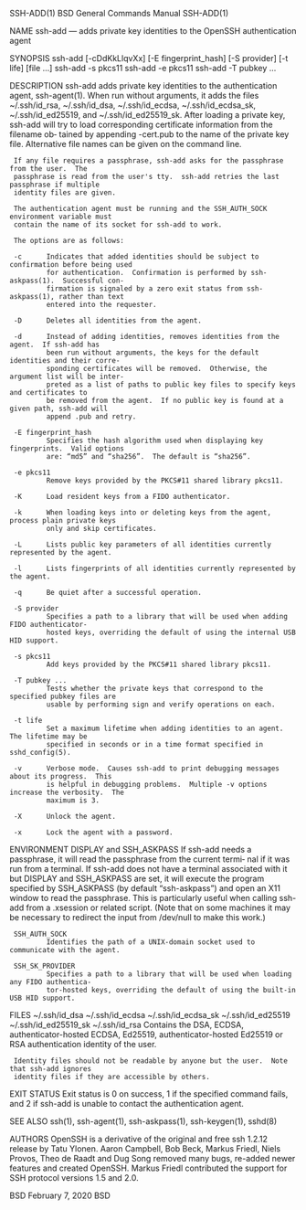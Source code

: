 SSH-ADD(1)                         BSD General Commands Manual                        SSH-ADD(1)

NAME
     ssh-add — adds private key identities to the OpenSSH authentication agent

SYNOPSIS
     ssh-add [-cDdKkLlqvXx] [-E fingerprint_hash] [-S provider] [-t life] [file ...]
     ssh-add -s pkcs11
     ssh-add -e pkcs11
     ssh-add -T pubkey ...

DESCRIPTION
     ssh-add adds private key identities to the authentication agent, ssh-agent(1).  When run
     without arguments, it adds the files ~/.ssh/id_rsa, ~/.ssh/id_dsa, ~/.ssh/id_ecdsa,
     ~/.ssh/id_ecdsa_sk, ~/.ssh/id_ed25519, and ~/.ssh/id_ed25519_sk.  After loading a private
     key, ssh-add will try to load corresponding certificate information from the filename ob‐
     tained by appending -cert.pub to the name of the private key file.  Alternative file names
     can be given on the command line.

     If any file requires a passphrase, ssh-add asks for the passphrase from the user.  The
     passphrase is read from the user's tty.  ssh-add retries the last passphrase if multiple
     identity files are given.

     The authentication agent must be running and the SSH_AUTH_SOCK environment variable must
     contain the name of its socket for ssh-add to work.

     The options are as follows:

     -c      Indicates that added identities should be subject to confirmation before being used
             for authentication.  Confirmation is performed by ssh-askpass(1).  Successful con‐
             firmation is signaled by a zero exit status from ssh-askpass(1), rather than text
             entered into the requester.

     -D      Deletes all identities from the agent.

     -d      Instead of adding identities, removes identities from the agent.  If ssh-add has
             been run without arguments, the keys for the default identities and their corre‐
             sponding certificates will be removed.  Otherwise, the argument list will be inter‐
             preted as a list of paths to public key files to specify keys and certificates to
             be removed from the agent.  If no public key is found at a given path, ssh-add will
             append .pub and retry.

     -E fingerprint_hash
             Specifies the hash algorithm used when displaying key fingerprints.  Valid options
             are: “md5” and “sha256”.  The default is “sha256”.

     -e pkcs11
             Remove keys provided by the PKCS#11 shared library pkcs11.

     -K      Load resident keys from a FIDO authenticator.

     -k      When loading keys into or deleting keys from the agent, process plain private keys
             only and skip certificates.

     -L      Lists public key parameters of all identities currently represented by the agent.

     -l      Lists fingerprints of all identities currently represented by the agent.

     -q      Be quiet after a successful operation.

     -S provider
             Specifies a path to a library that will be used when adding FIDO authenticator-
             hosted keys, overriding the default of using the internal USB HID support.

     -s pkcs11
             Add keys provided by the PKCS#11 shared library pkcs11.

     -T pubkey ...
             Tests whether the private keys that correspond to the specified pubkey files are
             usable by performing sign and verify operations on each.

     -t life
             Set a maximum lifetime when adding identities to an agent.  The lifetime may be
             specified in seconds or in a time format specified in sshd_config(5).

     -v      Verbose mode.  Causes ssh-add to print debugging messages about its progress.  This
             is helpful in debugging problems.  Multiple -v options increase the verbosity.  The
             maximum is 3.

     -X      Unlock the agent.

     -x      Lock the agent with a password.

ENVIRONMENT
     DISPLAY and SSH_ASKPASS
             If ssh-add needs a passphrase, it will read the passphrase from the current termi‐
             nal if it was run from a terminal.  If ssh-add does not have a terminal associated
             with it but DISPLAY and SSH_ASKPASS are set, it will execute the program specified
             by SSH_ASKPASS (by default “ssh-askpass”) and open an X11 window to read the
             passphrase.  This is particularly useful when calling ssh-add from a .xsession or
             related script.  (Note that on some machines it may be necessary to redirect the
             input from /dev/null to make this work.)

     SSH_AUTH_SOCK
             Identifies the path of a UNIX-domain socket used to communicate with the agent.

     SSH_SK_PROVIDER
             Specifies a path to a library that will be used when loading any FIDO authentica‐
             tor-hosted keys, overriding the default of using the built-in USB HID support.

FILES
     ~/.ssh/id_dsa
     ~/.ssh/id_ecdsa
     ~/.ssh/id_ecdsa_sk
     ~/.ssh/id_ed25519
     ~/.ssh/id_ed25519_sk
     ~/.ssh/id_rsa
             Contains the DSA, ECDSA, authenticator-hosted ECDSA, Ed25519, authenticator-hosted
             Ed25519 or RSA authentication identity of the user.

     Identity files should not be readable by anyone but the user.  Note that ssh-add ignores
     identity files if they are accessible by others.

EXIT STATUS
     Exit status is 0 on success, 1 if the specified command fails, and 2 if ssh-add is unable
     to contact the authentication agent.

SEE ALSO
     ssh(1), ssh-agent(1), ssh-askpass(1), ssh-keygen(1), sshd(8)

AUTHORS
     OpenSSH is a derivative of the original and free ssh 1.2.12 release by Tatu Ylonen.  Aaron
     Campbell, Bob Beck, Markus Friedl, Niels Provos, Theo de Raadt and Dug Song removed many
     bugs, re-added newer features and created OpenSSH.  Markus Friedl contributed the support
     for SSH protocol versions 1.5 and 2.0.

BSD                                     February 7, 2020                                     BSD
